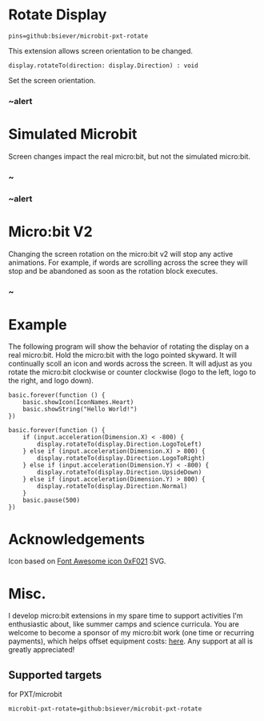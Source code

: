 # Rotate Display

```package
pins=github:bsiever/microbit-pxt-rotate
```

This extension allows screen orientation to be changed.  


```sig
display.rotateTo(direction: display.Direction) : void
```

Set the screen orientation.

### ~alert

# Simulated Microbit

Screen changes impact the real micro:bit, but not the simulated micro:bit.

### ~

### ~alert

# Micro:bit V2 

Changing the screen rotation on the micro:bit v2 will stop any active animations. For example, if words are scrolling across the scree they will stop and be abandoned as soon as the rotation block executes. 

### ~


# Example 

The following program will show the behavior of rotating the display on a real micro:bit. Hold the micro:bit with the logo pointed skyward.  It will continually scoll an icon and words across the screen.  It will adjust as you rotate the micro:bit clockwise or counter clockwise (logo to the left, logo to the right, and logo down).

```block
basic.forever(function () {
    basic.showIcon(IconNames.Heart)
    basic.showString("Hello World!")
})

basic.forever(function () {
    if (input.acceleration(Dimension.X) < -800) {
        display.rotateTo(display.Direction.LogoToLeft)
    } else if (input.acceleration(Dimension.X) > 800) {
        display.rotateTo(display.Direction.LogoToRight)
    } else if (input.acceleration(Dimension.Y) < -800) {
        display.rotateTo(display.Direction.UpsideDown)
    } else if (input.acceleration(Dimension.Y) > 800) {
        display.rotateTo(display.Direction.Normal)
    }
    basic.pause(500)
})
```

# Acknowledgements 

Icon based on [Font Awesome icon 0xF021](https://www.iconfinder.com/search?q=f021) SVG.

# Misc. 

I develop micro:bit extensions in my spare time to support activities I'm enthusiastic about, like summer camps and science curricula.  You are welcome to become a sponsor of my micro:bit work (one time or recurring payments), which helps offset equipment costs: [here](https://github.com/sponsors/bsiever). Any support at all is greatly appreciated!

## Supported targets

for PXT/microbit

```package
microbit-pxt-rotate=github:bsiever/microbit-pxt-rotate
```

<script src="https://makecode.com/gh-pages-embed.js"></script>
<script>makeCodeRender("{{ site.makecode.home_url }}", "{{ site.github.owner_name }}/{{ site.github.repository_name }}");</script>